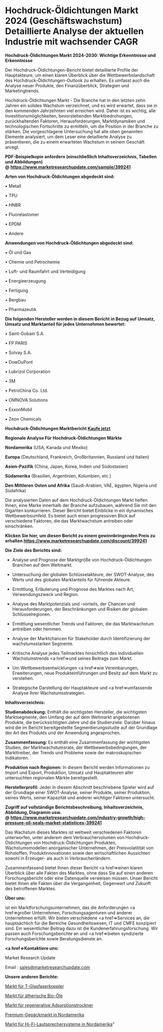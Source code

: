 # Hochdruck-Öldichtungen Markt 2024 (Geschäftswachstum) Detaillierte Analyse der aktuellen Industrie mit wachsender CAGR

<strong>Hochdruck-Öldichtungen Markt 2024-2030: Wichtige Erkenntnisse und Erkenntnisse</strong>

Der Hochdruck-Öldichtungen-Bericht bietet detaillierte Profile der Hauptakteure, um einen klaren Überblick über die Wettbewerbslandschaft des Hochdruck-Öldichtungen-Outlook zu erhalten. Es umfasst auch die Analyse neuer Produkte, den Finanzüberblick, Strategien und Marketingtrends.

Hochdruck-Öldichtungen Markt - Die Branche hat in den letzten zehn Jahren ein solides Wachstum verzeichnet, und es wird erwartet, dass sie in den kommenden Jahrzehnten viel erreichen wird. Daher ist es wichtig, alle Investitionsmöglichkeiten, bevorstehenden Marktbedrohungen, zurückhaltenden Faktoren, Herausforderungen, Marktdynamiken und technologischen Fortschritte zu ermitteln, um die Position in der Branche zu stärken. Die vorgeschlagene Untersuchung hat alle oben genannten Elemente analysiert, um dem Leser eine detaillierte Analyse zu präsentieren, die zu einem erwarteten Wachstum in seinem Geschäft anregt.

<strong><b>PDF-Beispielkopie anfordern (einschließlich Inhaltsverzeichnis, Tabellen und Abbildungen) @ </b></strong><strong><a href=https://www.marketresearchupdate.com/sample/399241><strong>https://www.marketresearchupdate.com/sample/399241</u></a></strong></strong>

<strong>Arten von Hochdruck-Öldichtungen abgedeckt sind:</strong>

• Metall

• TPU

• HNBR

• Fluorelastomer

• EPDM

• Andere

<strong>Anwendungen von Hochdruck-Öldichtungen abgedeckt sind:</strong>

• Öl und Gas

• Chemie und Petrochemie

• Luft- und Raumfahrt und Verteidigung

• Energieerzeugung

• Fertigung

• Bergbau

• Pharmazeutik

<strong>Die folgenden Hersteller werden in diesem Bericht in Bezug auf Umsatz, Umsatz und Marktanteil für jedes Unternehmen bewertet:</strong>

• Saint-Gobain S.A.

• FP PARIS

• Solvay S.A.

• DowDuPont

• Lubrizol Corporation

• 3M

• PetroChina Co. Ltd.

• OMNOVA Solutions

• ExxonMobil

• Zeon Chemicals

<strong>Hochdruck-Öldichtungen Marktbericht <a href=https://www.marketresearchupdate.com/buynow/399241>Kaufe jetzt</a></strong>

<strong>Regionale Analyse Für Hochdruck-Öldichtungen Märkte</strong>

<strong>Nordamerika</strong> (USA, Kanada und Mexiko)

<strong>Europa</strong> (Deutschland, Frankreich, Großbritannien, Russland und Italien)

<strong>Asien-Pazifik</strong> (China, Japan, Korea, Indien und Südostasien)

<strong>Südamerika</strong> (Brasilien, Argentinien, Kolumbien, etc.)

<strong>Den Mittleren</strong> <strong>Osten und Afrika</strong> (Saudi-Arabien, VAE, ägypten, Nigeria und Südafrika)

Die analysierten Daten auf dem Hochdruck-Öldichtungen Markt helfen Ihnen, eine Marke innerhalb der Branche aufzubauen, während Sie mit den Giganten konkurrieren. Dieser Bericht bietet Einblicke in ein dynamisches Wettbewerbsumfeld. Es bietet auch einen progressiven Blick auf verschiedene Faktoren, die das Marktwachstum antreiben oder einschränken.

<strong>Klicken Sie hier, um diesen Bericht zu einem gewinnbringenden Preis zu erhalten
</strong><strong><a href=https://www.marketresearchupdate.com/discount/399241>https://www.marketresearchupdate.com/discount/399241</b></u></strong></a>

<strong>Die Ziele des Berichts sind:</strong>

- Analyse und Prognose der Marktgröße von Hochdruck-Öldichtungen Branchen auf dem Weltmarkt.

- Untersuchung der globalen Schlüsselakteure, der SWOT-Analyse, des Werts und des globalen Marktanteils für führende Akteure.

- Ermittlung, Erläuterung und Prognose des Marktes nach Art, Verwendungszweck und Region.

- Analyse des Marktpotenzials und -vorteils, der Chancen und Herausforderungen, der Beschränkungen und Risiken der globalen Schlüsselregionen.

- Ermittlung wesentlicher Trends und Faktoren, die das Marktwachstum antreiben oder hemmen.

- Analyse der Marktchancen für Stakeholder durch Identifizierung der wachstumsstarken Segmente.

- Kritische Analyse jedes Teilmarktes hinsichtlich des individuellen Wachstumstrends <a href=>und</a> seines Beitrags zum Markt.

- Um Wettbewerbsentwicklungen <a href=>wie</a> Vereinbarungen, Erweiterungen, neue Produkteinführungen und Besitz auf dem Markt zu verstehen.

- Strategische Darstellung der Hauptakteure und <a href=>umfas</a>sende Analyse ihrer Wachstumsstrategien.

<strong>Inhaltsverzeichnis:</strong>

<strong>Studienabdeckung:</strong> Enthält die wichtigsten Hersteller, die wichtigsten Marktsegmente, den Umfang der auf dem Weltmarkt angebotenen Produkte, die berücksichtigten Jahre und die Studienziele. Darüber hinaus wird die im Bericht bereitgestellte Segmentierungsstudie auf der Grundlage der Art des Produkts und der Anwendung angesprochen.

<strong>Zusammenfassung:</strong> Es enthält eine Zusammenfassung der wichtigsten Studien, der Marktwachstumsrate, der Wettbewerbsbedingungen, der Markttreiber, der Trends und Probleme sowie der makroskopischen Indikatoren.

<strong>Produktion nach Regionen:</strong> In diesem Bericht werden Informationen zu Import und Export, Produktion, Umsatz und Hauptakteuren aller untersuchten regionalen Märkte bereitgestellt.

<strong>Herstellerprofil:</strong> Jeder in diesem Abschnitt beschriebene Spieler wird auf der Grundlage einer SWOT-Analyse, seiner Produkte, seiner Produktion, seines Werts, seiner Kapazität und anderer wichtiger Faktoren untersucht.

<strong><b>Zugriff auf vollständige Berichtsbeschreibung, Inhaltsverzeichnis, Abbildung, Diagramm usw. @ </b></strong><strong><a href=https://www.marketresearchupdate.com/industry-growth/high-pressure-oil-seals-market-statistices-399241>https://www.marketresearchupdate.com/industry-growth/high-pressure-oil-seals-market-statistices-399241</a></strong>

Das Wachstum dieses Marktes ist weltweit verschiedenen Faktoren unterworfen, unter anderem dem Verbrauchervolumen von Hochdruck-Öldichtungen von Hochdruck-Öldichtungen Produkten, Wachstumsmodellen anorganischer Unternehmen, der Preisvolatilität von Rohstoffen, Produktinnovationen sowie den wirtschaftlichen Aussichten sowohl in Erzeuger- als auch in Verbraucherländern.

Zusammenfassend bietet Ihnen dieser Bericht <a href=>einen</a> klaren Überblick über alle Fakten des Marktes, ohne dass Sie auf einen anderen Forschungsbericht oder eine Datenquelle verweisen müssen. Unser Bericht bietet Ihnen alle Fakten über die Vergangenheit, Gegenwart und Zukunft des betroffenen Marktes.

<strong>Über uns:</strong>

 ist ein Marktforschungsunternehmen, das die Anforderungen <a href=>großer</a> Unternehmen, Forschungsagenturen und anderer Unternehmen erfüllt. Wir bieten verschiedene <a href=>Services</a> an, die hauptsächlich für die Bereiche Gesundheitswesen, IT und CMFE konzipiert sind. Ein wesentlicher Beitrag dazu ist die Kundenerfahrungsforschung. Wir passen auch Forschungsberichte an und <a href=>bieten</a> syndizierte Forschungsberichte sowie Beratungsdienste an.

<strong><a href=>Kontaktiere uns:</a></strong>

Market Research Update

Email : sales@marketresearchupdate.com

<strong>Unsere anderen Berichte:</strong>

<a href=https://www.linkedin.com/pulse/tee-fiber-optic-couplers-market-2023-challenges>Markt für T-Glasfaserkoppler</a>

<a href=https://www.linkedin.com/pulse/organic-essential-oil-market-research-report>Markt für ätherische Bio-Öle</a>

<a href=https://www.linkedin.com/pulse/blast-regenerative-adsorption-dryer-market-size-share>Markt für regenerative Adsorptionstrockner</a>

<a href=https://www.linkedin.com/pulse/north-america-premium-luggage-market-2023-data>Premium-Gepäckmarkt in Nordamerika</a>

<a href=https://www.linkedin.com/pulse/north-america-hi-fi-speaker-system-market-2023-new-study>Markt für Hi-Fi-Lautsprechersysteme in Nordamerika</a>"
